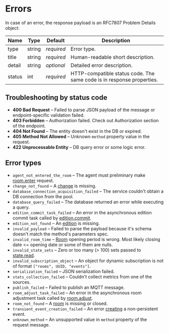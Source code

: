 # Errors

In case of an error, the response payload is an RFC7807 Problem Details object:

Name   | Type   | Default    | Description
------ | ------ | ---------- | ---------------------------------
type   | string | _required_ | Error type.
title  | string | _required_ | Human-readable short description.
detail | string | _optional_ | Detailed error description.
status | int    | _required_ | HTTP-compatible status code. The same code is in response properties.

## Troubleshooting by status code

- **400 Bad Request** – Failed to parse JSON payload of the message or endpoint-specific validation failed.
- **403 Forbidden** – Authorization failed. Check out Authorization section of the endpoint.
- **404 Not Found** – The entity doesn't exist in the DB or expired.
- **405 Method Not Allowed** – Unknown `method` property value in the request.
- **422 Unprocessable Entity** – DB query error or some logic error.

## Error types
- `agent_not_entered_the_room` – The agent must preliminary make [room.enter](room/enter.md#room.enter) request.
- `change_not_found` – A [change](change.md#Change) is missing.
- `database_connection_acquisition_failed` – The service couldn't obtain a DB connection from the pool.
- `database_query_failed` – The database returned an error while executing a query.
- `edition_commit_task_failed` – An error in the asynchronous edition commit task called by [edition.commit](edition/commit.md#edition.commit).
- `edition_not_found` – An [edition](edition.md#Edition) is missing.
- `invalid_payload` – Failed to parse the payload because it's schema doesn't match the method's parameters spec.
- `invalid_room_time` – [Room](room.md#room) opening period is wrong. Most likely closing date <= opening date or some of them are nulls.
- `invalid_state_sets` – Zero or too many (> 100) sets passed to [state.read](state/read.md#state.read).
- `invalid_subscription_object` – An object for dynamic subscription is not of format `["rooms", UUID, "events"]`.
- `serialization_failed` – JSON serialization failed.
- `stats_collection_failed` – Couldn't collect metrics from one of the sources.
- `publish_failed` – Failed to publish an MQTT message.
- `room_adjust_task_failed` – An error in the asynchronous room adjustment task called by [room.adjust](room/adjust.md#room.adjust).
- `room_not_found` – A [room](room.md#Room) is missing or closed.
- `transient_event_creation_failed` – An error [creating](event/create.md#event.create) a non-persistent event.
- `unknown_method` – An unsupported value in `method` property of the request message.
